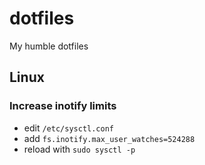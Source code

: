 # dotfiles

My humble dotfiles

## Linux

### Increase inotify limits

- edit `/etc/sysctl.conf`
- add `fs.inotify.max_user_watches=524288`
- reload with `sudo sysctl -p`
